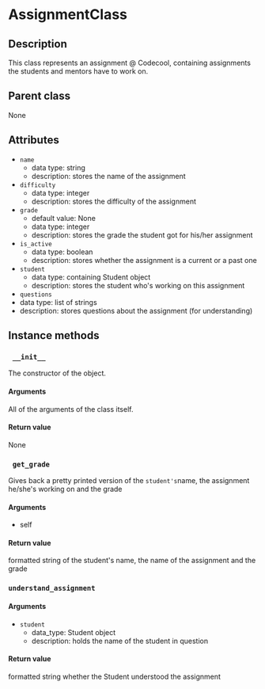 # AssignmentClass

## Description
This class represents an assignment @ Codecool, containing assignments the students and mentors have to work on.

## Parent class
None

## Attributes

* ```name```
  * data type: string
  * description: stores the name of the assignment
* ```difficulty```
    * data type: integer
    * description: stores the difficulty of the assignment
* ```grade```
  * default value: None
  * data type: integer
  * description: stores the grade the student got for his/her assignment
* ```is_active```
  * data type: boolean
  * description: stores whether the assignment is a current or a past one
* ```student```
  * data type: containing Student object
  * description: stores the student who's working on this assignment
* ```questions```
 * data type: list of strings
 * description: stores questions about the assignment (for understanding)



## Instance methods

### ``` __init__```
The constructor of the object.

#### Arguments

All of the arguments of the class itself.

#### Return value
None

### ``` get_grade```

Gives back a pretty printed version of the ```student's```name, the assignment he/she's working on and the grade

#### Arguments
* self


#### Return value
formatted string of the student's name, the name of the assignment and the grade



### ```understand_assignment```

#### Arguments
* ```student```
  * data_type: Student object
  * description: holds the name of the student in question

#### Return value
formatted string whether the Student understood the assignment
